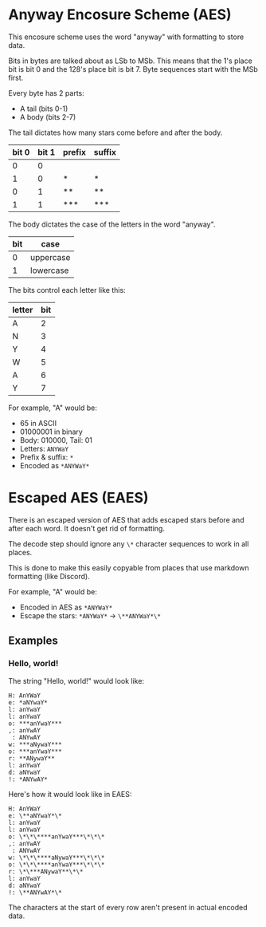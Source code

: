 # Anyway Encosure Scheme (AES)

This encosure scheme uses the word "anyway" with formatting to store data.

Bits in bytes are talked about as LSb to MSb.
This means that the 1's place bit is bit 0 and the 128's place bit is bit 7.
Byte sequences start with the MSb first.

Every byte has 2 parts:
- A tail (bits 0-1)
- A body (bits 2-7)

The tail dictates how many stars come before and after the body.

| bit 0 | bit 1 | prefix | suffix |
| ----- | ----- | ------ | ------ |
| 0     | 0     |        |        |
| 1     | 0     | *      | *      |
| 0     | 1     | **     | **     |
| 1     | 1     | ***    | ***    |

The body dictates the case of the letters in the word "anyway".

| bit | case      |
| --- | --------- |
| 0   | uppercase |
| 1   | lowercase |

The bits control each letter like this:

| letter | bit |
| ------ | --- |
| A      | 2   |
| N      | 3   |
| Y      | 4   |
| W      | 5   |
| A      | 6   |
| Y      | 7   |

For example, "A" would be:
- 65 in ASCII
- 01000001 in binary
- Body: 010000, Tail: 01
- Letters: `ANYWaY`
- Prefix & suffix: `*`
- Encoded as `*ANYWaY*`

# Escaped AES (EAES)

There is an escaped version of AES that adds escaped stars before and after each word.
It doesn't get rid of formatting.

The decode step should ignore any `\*` character sequences to work in all places.

This is done to make this easily copyable from places that use markdown formatting (like Discord).

For example, "A" would be:
- Encoded in AES as `*ANYWaY*`
- Escape the stars: `*ANYWaY*` -> `\**ANYWaY*\*`


## Examples

### Hello, world!

The string "Hello, world!" would look like:
```
H: AnYWaY
e: *aNYwaY*
l: anYwaY
l: anYwaY
o: ***anYwaY***
,: anYwAY
 : ANYwAY
w: ***aNywaY***
o: ***anYwaY***
r: **ANywaY**
l: anYwaY
d: aNYwaY
!: *ANYwAY*
```

Here's how it would look like in EAES:
```
H: AnYWaY
e: \**aNYwaY*\*
l: anYwaY
l: anYwaY
o: \*\*\****anYwaY***\*\*\*
,: anYwAY
 : ANYwAY
w: \*\*\****aNywaY***\*\*\*
o: \*\*\****anYwaY***\*\*\*
r: \*\***ANywaY**\*\*
l: anYwaY
d: aNYwaY
!: \**ANYwAY*\*
```

The characters at the start of every row aren't present in actual encoded data.